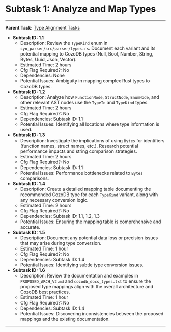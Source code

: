 # Subtask 1: Analyze and Map Types

---

**Parent Task:** [Type Alignment Tasks](gemma_workflow/tasks/type_alignment_tasks.md)

*   **Subtask ID: 1.1**
    *   Description: Review the `TypeKind` enum in `syn_parser/src/parser/types.rs`. Document each variant and its potential mapping to CozoDB types (Null, Bool, Number, String, Bytes, Uuid, Json, Vector).
    *   Estimated Time: 2 hours
    *   Cfg Flag Required?: No
    *   Dependencies: None
    *   Potential Issues: Ambiguity in mapping complex Rust types to CozoDB types.
*   **Subtask ID: 1.2**
    *   Description: Analyze how `FunctionNode`, `StructNode`, `EnumNode`, and other relevant AST nodes use the `TypeId` and `TypeKind` types.
    *   Estimated Time: 2 hours
    *   Cfg Flag Required?: No
    *   Dependencies: Subtask ID: 1.1
    *   Potential Issues: Identifying all locations where type information is used.
*   **Subtask ID: 1.3**
    *   Description: Investigate the implications of using `Bytes` for identifiers (function names, struct names, etc.). Research potential performance impacts and string comparison strategies.
    *   Estimated Time: 2 hours
    *   Cfg Flag Required?: No
    *   Dependencies: Subtask ID: 1.1
    *   Potential Issues: Performance bottlenecks related to `Bytes` comparisons.
*   **Subtask ID: 1.4**
    *   Description: Create a detailed mapping table documenting the recommended CozoDB type for each `TypeKind` variant, along with any necessary conversion logic.
    *   Estimated Time: 2 hours
    *   Cfg Flag Required?: No
    *   Dependencies: Subtask ID: 1.1, 1.2, 1.3
    *   Potential Issues: Ensuring the mapping table is comprehensive and accurate.
*   **Subtask ID: 1.5**
    *   Description: Document any potential data loss or precision issues that may arise during type conversion.
    *   Estimated Time: 1 hour
    *   Cfg Flag Required?: No
    *   Dependencies: Subtask ID: 1.4
    *   Potential Issues: Identifying subtle type conversion issues.
*   **Subtask ID: 1.6**
    *   Description: Review the documentation and examples in `PROPOSED_ARCH_V2.md` and `cozodb_docs_types.txt` to ensure the proposed type mappings align with the overall architecture and CozoDB best practices.
    *   Estimated Time: 1 hour
    *   Cfg Flag Required?: No
    *   Dependencies: Subtask ID: 1.4
    *   Potential Issues: Discovering inconsistencies between the proposed mappings and the existing documentation.

---
